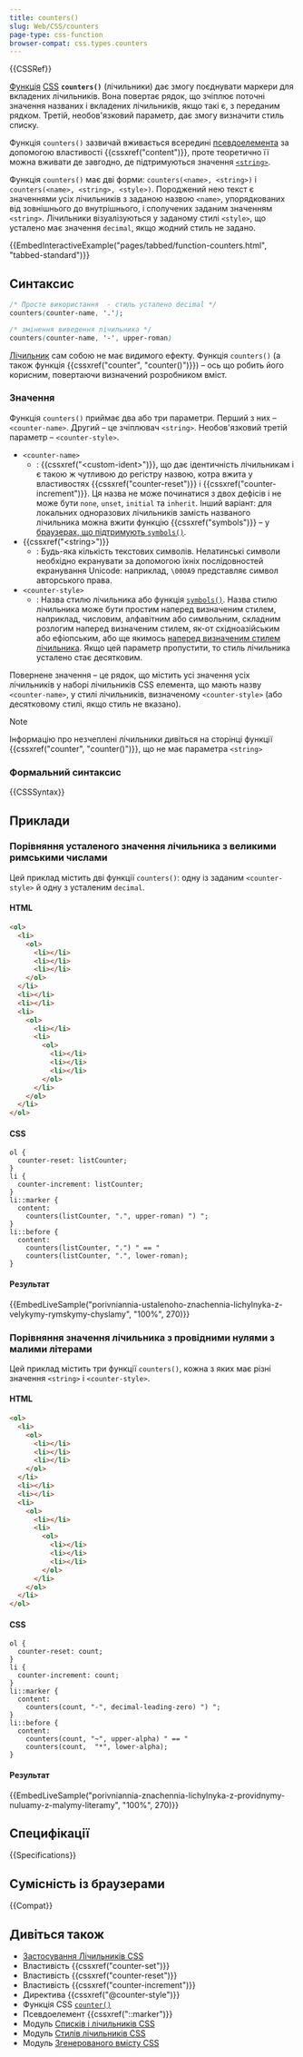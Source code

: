```yaml
---
title: counters()
slug: Web/CSS/counters
page-type: css-function
browser-compat: css.types.counters
---
```


{{CSSRef}}

[Функція](/uk/docs/Web/CSS/CSS_Functions) [CSS](/uk/docs/Web/CSS) **`counters()`** (лічильники) дає змогу поєднувати маркери для вкладених лічильників. Вона повертає рядок, що зчіплює поточні значення названих і вкладених лічильників, якщо такі є, з переданим рядком. Третій, необов'язковий параметр, дає змогу визначити стиль списку.

Функція `counters()` зазвичай вживається всередині [псевдоелемента](/uk/docs/Web/CSS/Pseudo-elements) за допомогою властивості {{cssxref("content")}}, проте теоретично її можна вживати де завгодно, де підтримуються значення [`<string>`](/uk/docs/Web/CSS/string).

Функція `counters()` має дві форми: `counters(<name>, <string>)` і `counters(<name>, <string>, <style>)`. Породжений нею текст є значеннями усіх лічильників з заданою назвою `<name>`, упорядкованих від зовнішнього до внутрішнього, і сполучених заданим значенням `<string>`. Лічильники візуалізуються у заданому стилі `<style>`, що усталено має значення `decimal`, якщо жодний стиль не задано.

{{EmbedInteractiveExample("pages/tabbed/function-counters.html", "tabbed-standard")}}

## Синтаксис

```css
/* Просте використання  - стиль усталено decimal */
counters(counter-name, '.');

/* змінення виведення лічильника */
counters(counter-name, '-', upper-roman)
```

[Лічильник](/uk/docs/Web/CSS/CSS_counter_styles/Using_CSS_counters) сам собою не має видимого ефекту. Функція `counters()` (а також функція {{cssxref("counter", "counter()")}}) – ось що робить його корисним, повертаючи визначений розробником вміст.

### Значення

Функція `counters()` приймає два або три параметри. Перший з них – `<counter-name>`. Другий – це зчіплювач `<string>`. Необов'язковий третій параметр – `<counter-style>`.

- `<counter-name>`
  - : {{cssxref("&lt;custom-ident&gt;")}}, що дає ідентичність лічильникам і є такою ж чутливою до регістру назвою, котра вжита у властивостях {{cssxref("counter-reset")}} і {{cssxref("counter-increment")}}. Ця назва не може починатися з двох дефісів і не може бути `none`, `unset`, `initial` та `inherit`. Інший варіант: для локальних одноразових лічильників замість названого лічильника можна вжити функцію {{cssxref("symbols")}} – у [браузерах, що підтримують `symbols()`](/uk/docs/Web/CSS/symbols#sumisnist-iz-brauzeramy).
- {{cssxref("&lt;string&gt;")}}
  - : Будь-яка кількість текстових символів. Нелатинські символи необхідно екранувати за допомогою їхніх послідовностей екранування Unicode: наприклад, `\000A9` представляє символ авторського права.
- `<counter-style>`
  - : Назва стилю лічильника або функція [`symbols()`](/uk/docs/Web/CSS/symbols). Назва стилю лічильника може бути простим наперед визначеним стилем, наприклад, числовим, алфавітним або символьним, складним розлогим наперед визначеним стилем, як-от східноазійським або ефіопським, або ще якимось [наперед визначеним стилем лічильника](/uk/docs/Web/CSS/CSS_counter_styles). Якщо цей параметр пропустити, то стиль лічильника усталено стає десятковим.

Повернене значення – це рядок, що містить усі значення усіх лічильників у наборі лічильників CSS елемента, що мають назву `<counter-name>`, у стилі лічильників, визначеному `<counter-style>` (або десятковому стилі, якщо стиль не вказано).

> [!NOTE]
> Інформацію про незчеплені лічильники дивіться на сторінці функції {{cssxref("counter", "counter()")}}, що не має параметра `<string>`

### Формальний синтаксис

{{CSSSyntax}}

## Приклади

### Порівняння усталеного значення лічильника з великими римськими числами

Цей приклад містить дві функції `counters()`: одну із заданим `<counter-style>` й одну з усталеним `decimal`.

#### HTML

```html
<ol>
  <li>
    <ol>
      <li></li>
      <li></li>
      <li></li>
    </ol>
  </li>
  <li></li>
  <li></li>
  <li>
    <ol>
      <li></li>
      <li>
        <ol>
          <li></li>
          <li></li>
          <li></li>
        </ol>
      </li>
    </ol>
  </li>
</ol>
```

#### CSS

```css-nolint
ol {
  counter-reset: listCounter;
}
li {
  counter-increment: listCounter;
}
li::marker {
  content:
    counters(listCounter, ".", upper-roman) ") ";
}
li::before {
  content:
    counters(listCounter, ".") " == "
    counters(listCounter, ".", lower-roman);
}
```

#### Результат

{{EmbedLiveSample("porivniannia-ustalenoho-znachennia-lichylnyka-z-velykymy-rymskymy-chyslamy", "100%", 270)}}

### Порівняння значення лічильника з провідними нулями з малими літерами

Цей приклад містить три функції `counters()`, кожна з яких має різні значення `<string>` і `<counter-style>`.

#### HTML

```html
<ol>
  <li>
    <ol>
      <li></li>
      <li></li>
      <li></li>
    </ol>
  </li>
  <li></li>
  <li></li>
  <li>
    <ol>
      <li></li>
      <li>
        <ol>
          <li></li>
          <li></li>
          <li></li>
        </ol>
      </li>
    </ol>
  </li>
</ol>
```

#### CSS

```css-nolint
ol {
  counter-reset: count;
}
li {
  counter-increment: count;
}
li::marker {
  content:
    counters(count, "-", decimal-leading-zero) ") ";
}
li::before {
  content:
    counters(count, "~", upper-alpha) " == "
    counters(count,  "*", lower-alpha);
}
```

#### Результат

{{EmbedLiveSample("porivniannia-znachennia-lichylnyka-z-providnymy-nuluamy-z-malymy-literamy", "100%", 270)}}

## Специфікації

{{Specifications}}

## Сумісність із браузерами

{{Compat}}

## Дивіться також

- [Застосування Лічильників CSS](/uk/docs/Web/CSS/CSS_counter_styles/Using_CSS_counters)
- Властивість {{cssxref("counter-set")}}
- Властивість {{cssxref("counter-reset")}}
- Властивість {{cssxref("counter-increment")}}
- Директива {{cssxref("@counter-style")}}
- Функція CSS [`counter()`](/uk/docs/Web/CSS/counter)
- Псевдоелемент {{cssxref("::marker")}}
- Модуль [Списків і лічильників CSS](/uk/docs/Web/CSS/CSS_lists)
- Модуль [Стилів лічильників CSS](/uk/docs/Web/CSS/CSS_counter_styles)
- Модуль [Згенерованого вмісту CSS](/uk/docs/Web/CSS/CSS_generated_content)
